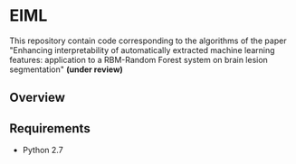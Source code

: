 # EIML

This repository contain code corresponding to the algorithms of the paper "Enhancing interpretability of automatically extracted machine learning features: application to a RBM-Random Forest system on brain lesion segmentation" **(under review)**

## Overview

## Requirements
- Python 2.7
